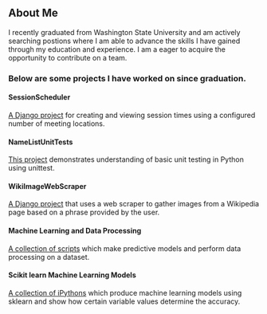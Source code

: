 ## About Me
I recently graduated from Washington State University and am actively searching postions where I am able to advance the skills I have gained through my education and experience. I am a eager to acquire the opportunity to contribute on a team. 
### Below are some projects I have worked on since graduation.

#### SessionScheduler
[A Django project](https://github.com/Josh-Sweet/SessionScheduler) for creating and viewing session times using a configured number of meeting locations.

#### NameListUnitTests
[This project](https://github.com/Josh-Sweet/NameListUnitTests) demonstrates understanding of basic unit testing in Python using unittest.

#### WikiImageWebScraper 
[A Django project](https://github.com/Josh-Sweet/WikiImageWebScraper) that uses a web scraper to gather images from a Wikipedia page based on a phrase provided by the user.

#### Machine Learning and Data Processing
[A collection of scripts](https://github.com/Josh-Sweet/DataProcessing) which make predictive models and perform data processing on a dataset.

#### Scikit learn Machine Learning Models
[A collection of iPythons](https://github.com/Josh-Sweet/Scikit-learn-Machine-Learning-Models) which produce machine learning models using sklearn and show how certain variable values determine the accuracy.